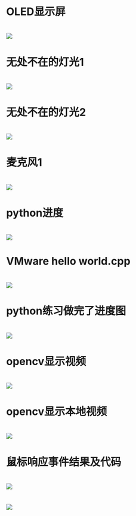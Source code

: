 # OLED显示屏
# ![](OLED显示屏.jpg)

# 无处不在的灯光1
# ![](无处不在的灯光1.jpg)

# 无处不在的灯光2
# ![](无处不在的灯光2.jpg)

# 麦克风1
# ![](麦克风1.PNG)

# python进度
# ![](python进度.PNG)

# VMware hello world.cpp
# ![](虚拟机helloworld.PNG)

# python练习做完了进度图
# ![](python练习做完了.PNG)

# opencv显示视频
# ![](显示视频.PNG)


# opencv显示本地视频
# ![](opencv读取本地视频.PNG)

# 鼠标响应事件结果及代码
# ![](鼠标响应函数结果图.PNG)
# ![](鼠标响应事件代码.PNG)

                                       
